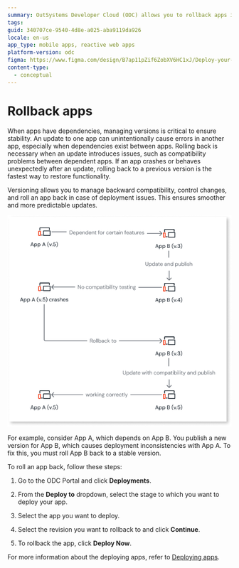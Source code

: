```yaml
---
summary: OutSystems Developer Cloud (ODC) allows you to rollback apps in ODC Portal.
tags:
guid: 340707ce-9540-4d8e-a025-aba9119da926
locale: en-us
app_type: mobile apps, reactive web apps
platform-version: odc
figma: https://www.figma.com/design/B7ap11pZif6ZobXV6HC1xJ/Deploy-your-apps?node-id=3496-71&t=XDhAhNM4YGofhRUm-1
content-type:
  - conceptual
---
```


# Rollback apps

When apps have dependencies, managing versions is critical to ensure stability. An update to one app can unintentionally cause errors in another app, especially when dependencies exist between apps. Rolling back is necessary when an update introduces issues, such as compatibility problems between dependent apps. If an app crashes or behaves unexpectedly after an update, rolling back to a previous version is the fastest way to restore functionality.

 Versioning allows you to manage backward compatibility, control changes, and roll an app back in case of deployment issues. This ensures smoother and more predictable updates.

![Diagram of rolling back an app in ODC Portal example](images/rollback-asset-odcs.png "Example application rollback")

For example, consider App A, which depends on App B. You publish a new version for App B, which causes deployment inconsistencies with App A. To fix this, you must roll App B back to a stable version.

To roll an app back, follow these steps:

1. Go to the ODC Portal and click **Deployments**. 

1. From the **Deploy to** dropdown, select the stage to which you want to deploy your app.

1. Select the app you want to deploy.

1. Select the revision you want to rollback to and click **Continue**. 

1. To rollback the app, click **Deploy Now**. 

For more information about the deploying apps, refer to [Deploying apps](deploy-apps.md).
